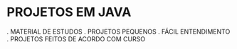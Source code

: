 # PROJETOS EM JAVA

 . MATERIAL DE ESTUDOS
 . PROJETOS PEQUENOS 
 . FÁCIL ENTENDIMENTO
 . PROJETOS FEITOS DE ACORDO COM CURSO
 

